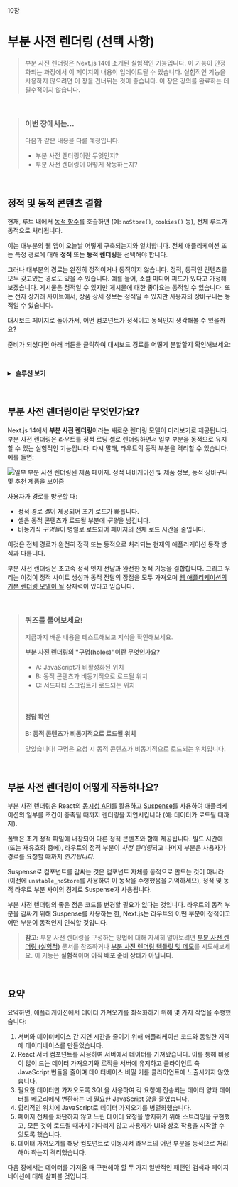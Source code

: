 10장

# 부분 사전 렌더링 (선택 사항)

> 부분 사전 렌더링은 Next.js 14에 소개된 실험적인 기능입니다. 이 기능이 안정화되는 과정에서 이 페이지의 내용이 업데이트될 수 있습니다. 실험적인 기능을 사용하지 않으려면 이 장을 건너뛰는 것이 좋습니다. 이 장은 강의를 완료하는 데 필수적이지 않습니다.

&nbsp;

> ### 이번 장에서는...
>
> 다음과 같은 내용을 다룰 예정입니다.
>
> - 부분 사전 렌더링이란 무엇인지?
> - 부분 사전 렌더링이 어떻게 작동하는지?

&nbsp;

## 정적 및 동적 콘텐츠 결합

현재, 루트 내에서 [동적 함수](https://nextjs.org/docs/app/building-your-application/routing/route-handlers#dynamic-functions)를 호출하면 (예: `noStore()`, `cookies()` 등), 전체 루트가 동적으로 처리됩니다.

이는 대부분의 웹 앱이 오늘날 어떻게 구축되는지와 일치합니다. 전체 애플리케이션 또는 특정 경로에 대해 **정적** 또는 **동적 렌더링**을 선택해야 합니다.

그러나 대부분의 경로는 완전히 정적이거나 동적이지 않습니다. 정적, 동적인 컨텐츠를 모두 갖고있는 경로도 있을 수 있습니다. 예를 들어, 소셜 미디어 피드가 있다고 가정해보겠습니다. 게시물은 정적일 수 있지만 게시물에 대한 좋아요는 동적일 수 있습니다. 또는 전자 상거래 사이트에서, 상품 상세 정보는 정적일 수 있지만 사용자의 장바구니는 동적일 수 있습니다.

대시보드 페이지로 돌아가서, 어떤 컴포넌트가 정적이고 동적인지 생각해볼 수 있을까요?

준비가 되셨다면 아래 버튼을 클릭하여 대시보드 경로를 어떻게 분할할지 확인해보세요:

&nbsp;

<details>
<summary><strong>&nbsp;솔루션 보기</strong></summary>

![사이드내비게이션은 정적이고 페이지의 하위 컴포넌트들은 동적임을 보여주는 다이어그램](https://nextjs.org/_next/image?url=%2Flearn%2Flight%2Fdashboard-static-dynamic-components.png&w=3840&q=75&dpl=dpl_GiVfqc4GYKo9bJZpv3zgNq5S6GFJ)

- `<SideNav>` 컴포넌트는 데이터에 의존하지 않으며 사용자에 맞춤화되지 않으므로 **정적**일 수 있습니다.
- `<Page>` 내의 컴포넌트들은 자주 변경되는 데이터에 의존하며 사용자에 맞춤화될 수 있으므로 **동적**일 수 있습니다.

</details>

&nbsp;

## 부분 사전 렌더링이란 무엇인가요?

Next.js 14에서 **부분 사전 렌더링**이라는 새로운 렌더링 모델이 미리보기로 제공됩니다. 부분 사전 렌더링은 라우트를 정적 로딩 셸로 렌더링하면서 일부 부분을 동적으로 유지할 수 있는 실험적인 기능입니다. 다시 말해, 라우트의 동적 부분을 격리할 수 있습니다. 예를 들면:

![일부 부분 사전 렌더링된 제품 페이지. 정적 내비게이션 및 제품 정보, 동적 장바구니 및 추천 제품을 보여줌](https://nextjs.org/_next/image?url=%2Flearn%2Flight%2Fthinking-in-ppr.png&w=3840&q=75&dpl=dpl_GiVfqc4GYKo9bJZpv3zgNq5S6GFJ)

사용자가 경로를 방문할 때:

- 정적 경로 *셸*이 제공되어 초기 로드가 빠릅니다.
- 셸은 동적 콘텐츠가 로드될 부분에 *구멍*을 남깁니다.
- 비동기식 *구멍들*이 병렬로 로드되어 페이지의 전체 로드 시간을 줄입니다.

이것은 전체 경로가 완전히 정적 또는 동적으로 처리되는 현재의 애플리케이션 동작 방식과 다릅니다.

부분 사전 렌더링은 초고속 정적 엣지 전달과 완전한 동적 기능을 결합합니다. 그리고 우리는 이것이 정적 사이트 생성과 동적 전달의 장점을 모두 가져오며 [웹 애플리케이션의 기본 렌더링 모델이 될](https://vercel.com/blog/partial-prerendering-with-next-js-creating-a-new-default-rendering-model) 잠재력이 있다고 믿습니다.

&nbsp;

> ### 퀴즈를 풀어보세요!
>
> 지금까지 배운 내용을 테스트해보고 지식을 확인해보세요.
>
> **부분 사전 렌더링의 "구멍(holes)"이란 무엇인가요?**
>
> - A: JavaScript가 비활성화된 위치
> - B: 동적 콘텐츠가 비동기적으로 로드될 위치
> - C: 서드파티 스크립트가 로드되는 위치
>
> &nbsp;
>
> #### 정답 확인
>
> **B: 동적 콘텐츠가 비동기적으로 로드될 위치**
>
> 맞았습니다! 구멍은 요청 시 동적 콘텐츠가 비동기적으로 로드되는 위치입니다.

&nbsp;

## 부분 사전 렌더링이 어떻게 작동하나요?

부분 사전 렌더링은 React의 [동시성 API](https://react.dev/blog/2021/12/17/react-conf-2021-recap#react-18-and-concurrent-features)를 활용하고 [Suspense](https://react.dev/reference/react/Suspense)를 사용하여 애플리케이션의 일부를 조건이 충족될 때까지 렌더링을 지연시킵니다 (예: 데이터가 로드될 때까지).

폴백은 초기 정적 파일에 내장되어 다른 정적 콘텐츠와 함께 제공됩니다. 빌드 시간에 (또는 재유효화 중에), 라우트의 정적 부분이 *사전 렌더링*되고 나머지 부분은 사용자가 경로를 요청할 때까지 _연기됩니다_.

Suspense로 컴포넌트를 감싸는 것은 컴포넌트 자체를 동적으로 만드는 것이 아니라 (이전에 `unstable_noStore`를 사용하여 이 동작을 수행했음을 기억하세요), 정적 및 동적 라우트 부분 사이의 경계로 Suspense가 사용됩니다.

부분 사전 렌더링의 좋은 점은 코드를 변경할 필요가 없다는 것입니다. 라우트의 동적 부분을 감싸기 위해 Suspense를 사용하는 한, Next.js는 라우트의 어떤 부분이 정적이고 어떤 부분이 동적인지 인식할 것입니다.

> **참고:** 부분 사전 렌더링을 구성하는 방법에 대해 자세히 알아보려면 [부분 사전 렌더링 (실험적)](https://nextjs.org/docs/app/api-reference/next-config-js/partial-prerendering) 문서를 참조하거나 [부분 사전 렌더링 템플릿 및 데모](https://vercel.com/templates/next.js/partial-prerendering-nextjs)를 시도해보세요. 이 기능은 **실험적**이며 **아직 배포 준비 상태가 아닙니다**.

&nbsp;

## 요약

요약하면, 애플리케이션에서 데이터 가져오기를 최적화하기 위해 몇 가지 작업을 수행했습니다:

1. 서버와 데이터베이스 간 지연 시간을 줄이기 위해 애플리케이션 코드와 동일한 지역에 데이터베이스를 만들었습니다.
2. React 서버 컴포넌트를 사용하여 서버에서 데이터를 가져왔습니다. 이를 통해 비용이 많이 드는 데이터 가져오기와 로직을 서버에 유지하고 클라이언트 측 JavaScript 번들을 줄이며 데이터베이스 비밀 키를 클라이언트에 노출시키지 않았습니다.
3. 필요한 데이터만 가져오도록 SQL을 사용하여 각 요청에 전송되는 데이터 양과 데이터를 메모리에서 변환하는 데 필요한 JavaScript 양을 줄였습니다.
4. 합리적인 위치에 JavaScript로 데이터 가져오기를 병렬화했습니다.
5. 페이지 전체를 차단하지 않고 느린 데이터 요청을 방지하기 위해 스트리밍을 구현했고, 모든 것이 로드될 때까지 기다리지 않고 사용자가 UI와 상호 작용을 시작할 수 있도록 했습니다.
6. 데이터 가져오기를 해당 컴포넌트로 이동시켜 라우트의 어떤 부분을 동적으로 처리해야 하는지 격리했습니다.

다음 장에서는 데이터를 가져올 때 구현해야 할 두 가지 일반적인 패턴인 검색과 페이지네이션에 대해 살펴볼 것입니다.

